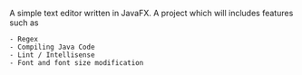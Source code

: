 A simple text editor written in JavaFX. A project which will includes features such as 

	- Regex
	- Compiling Java Code
	- Lint / Intellisense
	- Font and font size modification
	
